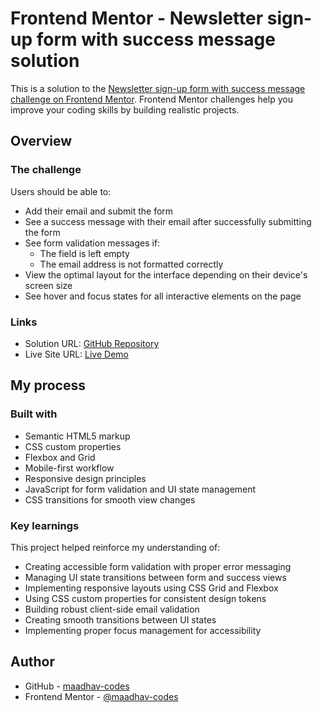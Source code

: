 # Frontend Mentor - Newsletter sign-up form with success message solution

This is a solution to the [Newsletter sign-up form with success message challenge on Frontend Mentor](https://www.frontendmentor.io/challenges/newsletter-signup-form-with-success-message-3FC1AZbNrv). Frontend Mentor challenges help you improve your coding skills by building realistic projects.

## Overview

### The challenge

Users should be able to:

- Add their email and submit the form
- See a success message with their email after successfully submitting the form
- See form validation messages if:
  - The field is left empty
  - The email address is not formatted correctly
- View the optimal layout for the interface depending on their device's screen size
- See hover and focus states for all interactive elements on the page

### Links

- Solution URL: [GitHub Repository](https://github.com/maadhav-codes/fm-newsletter-signup-form-solution)
- Live Site URL: [Live Demo](https://maadhav-codes.github.io/fm-newsletter-signup-form-solution/)

## My process

### Built with

- Semantic HTML5 markup
- CSS custom properties
- Flexbox and Grid
- Mobile-first workflow
- Responsive design principles
- JavaScript for form validation and UI state management
- CSS transitions for smooth view changes

### Key learnings

This project helped reinforce my understanding of:

- Creating accessible form validation with proper error messaging
- Managing UI state transitions between form and success views
- Implementing responsive layouts using CSS Grid and Flexbox
- Using CSS custom properties for consistent design tokens
- Building robust client-side email validation
- Creating smooth transitions between UI states
- Implementing proper focus management for accessibility

## Author

- GitHub - [maadhav-codes](https://github.com/maadhav-codes)
- Frontend Mentor - [@maadhav-codes](https://www.frontendmentor.io/profile/maadhav-codes)
